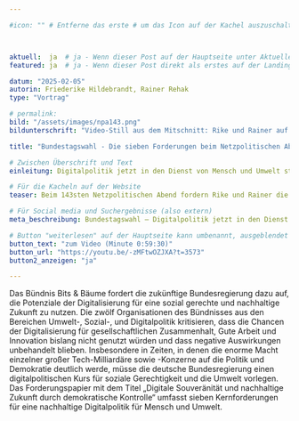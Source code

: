 ```yaml
---

#icon: "" # Entferne das erste # um das Icon auf der Kachel auszuschalten



aktuell:  ja  # ja - Wenn dieser Post auf der Hauptseite unter Aktuelles auftauchen soll (falls er nicht featured ist)
featured: ja  # ja - Wenn dieser Post direkt als erstes auf der Landing Page angezeigt werden soll

datum: "2025-02-05"
autorin: Friederike Hildebrandt, Rainer Rehak
type: "Vortrag"

# permalink:
bild: "/assets/images/npa143.png"
bildunterschrift: "Video-Still aus dem Mitschnitt: Rike und Rainer auf der Bühne der C-Base."

title: "Bundestagswahl - Die sieben Forderungen beim Netzpolitischen Abend auf der c-base"

# Zwischen Überschrift und Text
einleitung: Digitalpolitik jetzt in den Dienst von Mensch und Umwelt stellen – Bits & Bäume

# Für die Kacheln auf der Website
teaser: Beim 143sten Netzpolitischen Abend fordern Rike und Rainer die zukünftige Bundesregierung dazu auf, die Potenziale der Digitalisierung für eine sozial gerechte und nachhaltige Zukunft zu nutzen.

# Für Social media und Suchergebnisse (also extern)
meta_beschreibung: Bundestagswahl – Digitalpolitik jetzt in den Dienst von Mensch und Umwelt stellen!

# Button "weiterlesen" auf der Hauptseite kann umbenannt, ausgeblendet und zu anderer z.B. Externer URL zeigen
button_text: "zum Video (Minute 0:59:30)"
button_url: "https://youtu.be/-zMFtwOZJXA?t=3573"
button2_anzeigen: "ja"

---
```

Das Bündnis Bits & Bäume fordert die zukünftige Bundesregierung dazu auf, die Potenziale der Digitalisierung für eine sozial gerechte und nachhaltige Zukunft zu nutzen. Die zwölf Organisationen des Bündnisses aus den Bereichen Umwelt-, Sozial-, und Digitalpolitik kritisieren, dass die Chancen der Digitalisierung für gesellschaftlichen Zusammenhalt, Gute Arbeit und Innovation bislang nicht genutzt würden und dass negative Auswirkungen unbehandelt blieben. Insbesondere in Zeiten, in denen die enorme Macht einzelner großer Tech-Milliardäre sowie -Konzerne auf die Politik und Demokratie deutlich werde, müsse die deutsche Bundesregierung einen digitalpolitischen Kurs für soziale Gerechtigkeit und die Umwelt vorlegen. Das Forderungspapier mit dem Titel „Digitale Souveränität und nachhaltige Zukunft durch demokratische Kontrolle“ umfasst sieben Kernforderungen für eine nachhaltige Digitalpolitik für Mensch und Umwelt.
